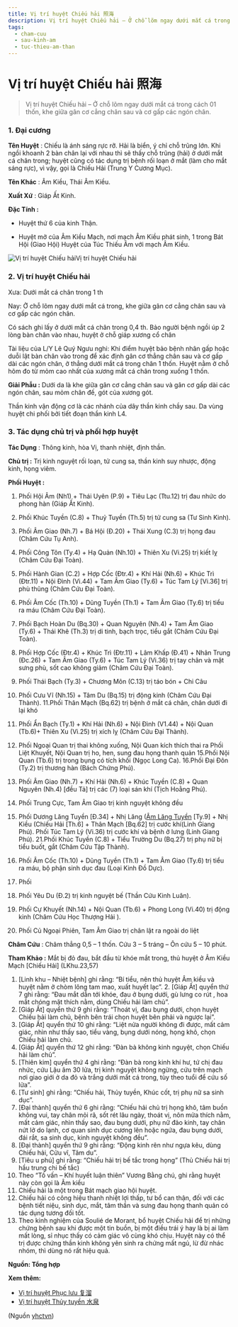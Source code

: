 ```yaml
---
title: Vị trí huyệt Chiếu hải 照海
description: Vị trí huyệt Chiếu hải – Ở chỗ lõm ngay dưới mắt cá trong cách 01 thốn, khe giữa gân cơ cẳng chân sau và cơ gấp các ngón chân.
tags:
  - cham-cuu
  - sau-kinh-am
  - tuc-thieu-am-than
---
```


# Vị trí huyệt Chiếu hải 照海 

> Vị trí huyệt Chiếu hải – Ở chỗ lõm ngay dưới mắt cá trong cách 01 thốn, khe giữa gân cơ cẳng chân sau và cơ gấp các ngón chân.

### 1. Đại cương

**Tên Huyệt** : Chiếu là ánh sáng rực rỡ. Hải là biển, ý chỉ chỗ trũng lớn. Khi ngồi khoanh 2 bàn chân lại với nhau thì sẽ thấy chỗ trũng (hải) ở dưới mắt cá chân trong; huyệt cũng có tác dụng trị bệnh rối loạn ở mắt (làm cho mắt sáng rực), vì vậy, gọi là Chiếu Hải (Trung Y Cương Mục).

**Tên Khác** : Âm Kiều, Thái Âm Kiều.

**Xuất Xứ** : Giáp Ất Kinh.

**Đặc Tính :**

+ Huyệt thứ 6 của kinh Thận.

+ Huyệt mở của Âm Kiều Mạch, nơi mạch Âm Kiều phát sinh, 1 trong Bát Hội (Giao Hội) Huyệt của Túc Thiếu Âm với mạch Âm Kiều.

![Vị trí huyệt Chiếu hải](/imgs/yhctvn/Huyet-Chieu-hai-1.jpg)Vị trí huyệt Chiếu hải

### 2. Vị trí huyệt Chiếu hải

Xưa: Dưới mắt cá chân trong 1 th

Nay: Ở chỗ lõm ngay dưới mắt cá trong, khe giữa gân cơ cẳng chân sau và cơ gấp các ngón chân.

Có sách ghi lấy ở dưới mắt cá chân trong 0,4 th. Bảo người bệnh ngồi úp 2 lòng bàn chân vào nhau, huyệt ở chỗ giáp xương cổ chân

Tài liệu của L/Y Lê Quý Ngưu nghi: Khi điểm huyệt bảo bệnh nhân gấp hoặc duỗi lật bàn chân vào trong để xác định gân cơ thẳng chân sau và cơ gấp dài các ngón chân, ở thẳng dưới mắt cá trong chân 1 thốn. Huyệt nằm ở chỗ hõm đo từ mỏm cao nhất của xương mắt cá chân trong xuống 1 thốn. 

**Giải Phẫu :** Dưới da là khe giữa gân cơ cẳng chân sau và gân cơ gấp dài các ngón chân, sau mỏm chân đế, gót của xương gót.

Thần kinh vận động cơ là các nhánh của dây thần kinh chầy sau. Da vùng huyệt chi phối bởi tiết đoạn thần kinh L4.

### 3. Tác dụng chủ trị và phối hợp huyệt

**Tác Dụng** : Thông kinh, hòa Vị, thanh nhiệt, định thần.

**Chủ trị :** Trị kinh nguyệt rối loạn, tử cung sa, thần kinh suy nhược, động kinh, họng viêm.

**Phối Huyệt :**

1. Phối Hội Âm (Nh1) + Thái Uyên (P.9) + Tiêu Lạc (Ttu.12) trị đau nhức do phong hàn (Giáp Ất Kinh).
2. Phối Khúc Tuyền (C.8) + Thuỷ Tuyền (Th.5) trị tử cung sa (Tư Sinh Kinh).
3. Phối Âm Giao (Nh.7) + Bá Hội (Đ.20) + Thái Xung (C.3) trị họng đau (Châm Cứu Tụ Anh).
4. Phối Công Tôn (Ty.4) + Hạ Quản (Nh.10) + Thiên Xu (Vi.25) trị kiết lỵ (Châm Cứu Đại Toàn).
5. Phối Hành Gian (C.2) + Hợp Cốc (Đtr.4) + Khí Hải (Nh.6) + Khúc Trì (Đtr.11) + Nội Đình (Vi.44) + Tam Âm Giao (Ty.6) + Túc Tam Lý [Vi.36] trị phù thũng (Châm Cứu Đại Toàn).
6. Phối Âm Cốc (Th.10) + Dũng Tuyền (Th.1) + Tam Âm Giao (Ty.6) trị tiểu ra máu (Châm Cứu Đại Toàn).
7. Phối Bạch Hoàn Du (Bq.30) + Quan Nguyên (Nh.4) + Tam Âm Giao (Ty.6) + Thái Khê (Th.3) trị di tinh, bạch trọc, tiểu gắt (Châm Cứu Đại Toàn).
8. Phối Hợp Cốc (Đtr.4) + Khúc Trì (Đtr.11) + Lâm Khấp (Đ.41) + Nhân Trung (Đc.26) + Tam Âm Giao (Ty.6) + Túc Tam Lý (Vi.36) trị tay chân và mặt sưng phù, sốt cao không giảm (Châm Cứu Đại Toàn).
9. Phối Thái Bạch (Ty.3) + Chương Môn (C.13) trị táo bón + Chi Câu
10. Phối Cưu Vĩ (Nh.15) + Tâm Du (Bq.15) trị động kinh (Châm Cứu Đại Thành). 11.Phối Thân Mạch (Bq.62) trị bệnh ở mắt cá chân, chân dưới đi lại khó
11. Phối Ẩn Bạch (Ty.1) + Khí Hải (Nh.6) + Nội Đình (V1.44) + Nội Quan (Tb.6)+ Thiên Xu (Vi.25) trị xích lỵ (Châm Cứu Đại Thành).

13. Phối Ngoại Quan trị thai không xuống, Nội Quan kích thích thai ra Phối Liệt Khuyết, Nội Quan trị ho, hen, sung đau họng thanh quản 15.Phối Nội Quan (Tb.6) trị trong bụng có tích khối (Ngọc Long Ca). 16.Phối Đại Đôn (Ty.2) trị thương hàn (Bách Chứng Phú).
14. Phối Âm Giao (Nh.7) + Khí Hải (Nh.6) + Khúc Tuyền (C.8) + Quan Nguyên (Nh.4) [đều Tả] trị các (7) loại sán khí (Tịch Hoằng Phú).
15. Phối Trung Cực, Tam Âm Giao trị kinh nguyệt không đều
16. Phối Dương Lăng Tuyền [Đ.34] + Nhị Lăng ([Âm Lăng Tuyền](/yhctvn/vi-tri-huyet-am-lang-tuyen-%e9%98%b4%e9%99%b5%e6%b3%89) [Ty.9] + Nhị Kiều (Chiếu Hải [Th.6] + Thân Mạch [Bq.62] trị cước khí(Linh Giang Phú). Phối Túc Tam Lý (Vi.36) trị cước khí và bệnh ở lưng (Linh Giang Phú). 21.Phối Khúc Tuyền (C.8) + Tiểu Trường Du (Bq.27) trị phụ nữ bị tiểu buốt, gắt (Châm Cứu Tập Thành).
17. Phối Âm Cốc (Th.10) + Dũng Tuyền (Th.1) + Tam Âm Giao (Ty.6) trị tiểu ra máu, bộ phận sinh dục đau (Loại Kinh Đồ Dực).
18. Phối
19. Phối Yêu Du (Đ.2) trị kinh nguyệt bế (Thần Cứu Kinh Luân).
20. Phối Cự Khuyết (Nh.14) + Nội Quan (Tb.6) + Phong Long (Vi.40) trị động kinh (Châm Cứu Học Thượng Hải ).
21. Phối Củ Ngoại Phiên, Tam Âm Giao trị chân lật ra ngoài do liệt

**Châm Cứu** : Châm thẳng 0,5 – 1 thốn. Cứu 3 – 5 tráng – Ôn cứu 5 – 10 phút.

**Tham Khảo :** Mắt bị đỏ đau, bắt đầu từ khóe mắt trong, thủ huyệt ở Âm Kiều Mạch [Chiếu Hải] (LKhu.23,57)

1. [Linh khu – Nhiệt bệnh] ghi rằng: “Bí tiểu, nên thủ huyệt Âm kiều và huyệt nằm ở chòm lông tam mao, xuất huyết lạc”. 2. [Giáp Ất] quyển thứ 7 ghi rằng: “Đau mắt dẫn tới khóe, đau ở bụng dưới, gù lưng co rút , hoa mắt chóng mặt thích nằm, dùng Chiếu hải làm chủ”.
2. [Giáp Ất] quyển thứ 9 ghi rằng: “Thoát vị, đau bụng dưới, chọn huyệt Chiếu hải làm chủ, bệnh bên trái chọn huyệt bên phải và ngược lại”.
3. [Giáp Ất] quyển thứ 10 ghi rằng: “Liệt nửa người không đi được, mất cảm giác, nhìn như thấy sao, tiểu vàng, bụng dưới nóng, họng khô, chọn Chiếu hải làm chủ.
4. [Giáp Ất] quyển thứ 12 ghi rằng: “Đàn bà không kinh nguyệt, chọn Chiếu hải làm chủ”.
5. [Thiên kim] quyển thứ 4 ghi rằng: “Đàn bà rong kinh khí hư, tứ chị đau nhức, cứu Lậu âm 30 lửa, trị kinh nguyệt không ngừng, cứu trên mạch nơi giao giới ở da đỏ và trắng dưới mắt cá trong, tùy theo tuổi để cứu số lửa”.
6. [Tư sinh] ghi rằng: “Chiếu hải, Thủy tuyền, Khúc cốt, trị phụ nữ sa sinh dục”.
7. [Đại thành] quyển thứ 6 ghi rằng: “Chiếu hải chủ trị họng khô, tâm buồn không vui, tay chân mỏi rã, sốt rét lâu ngày, thoát vị, nôn mửa thích nằm, mất cảm giác, nhìn thấy sao, đau bụng dưới, phụ nữ đảo kinh, tay chân nứt lở do lạnh, cơ quan sinh dục cương lên hoặc ngứa, đau bụng dưới, đái rắt, sa sinh dục, kinh nguyệt không đều”.
8. [Đại thành] quyển thứ 9 ghi rằng: “Động kinh rên như ngựa kêu, dùng Chiếu hải, Cửu vĩ, Tâm du”.
9. [Tiêu u phú] ghi rằng: “Chiếu hải trị bế tắc trong họng” (Thủ Chiếu hái trị hầu trung chi bế tắc)
10. Theo “Tố vấn – Khí huyết luận thiên” Vương Bằng chú, ghi rằng huyệt này còn gọi là Âm kiều
11. Chiếu hải là một trong Bát mạch giao hội huyệt.
12. Chiếu hải có công hiệu thanh nhiệt lợi thấp, tư bổ can thận, đối với các bệnh tiết niệu, sinh dục, mắt, tâm thần và sưng đau họng thanh quản có tác dụng tương đối tốt.
13. Theo kinh nghiệm của Soulié de Morant, bổ huyệt Chiếu hải để trị những chứng bệnh sau khi được một tin buồn, bị một điều trái ý hay là bị ai làm mất lòng, sỉ nhục thấy có cảm giác vô cùng khó chịu. Huyệt này có thể trị được chứng thần kinh không yên sinh ra chứng mất ngủ, lừ đừ nhác nhóm, thì dùng nó rất hiệu quả.

**Nguồn: Tổng hợp**

**Xem thêm:**

* [Vị trí huyệt Phục lưu 复溜](/yhctvn/vi-tri-huyet-phuc-luu-%e5%a4%8d%e6%ba%9c)
* [Vị trí huyệt Thủy tuyền 水泉](/yhctvn/vi-tri-huyet-thuy-tuyen-%e6%b0%b4%e6%b3%89)

(Nguồn <a href="https://yhctvn.com/vi-tri-huyet-chieu-hai-照海/" target="_blank">yhctvn</a>)
